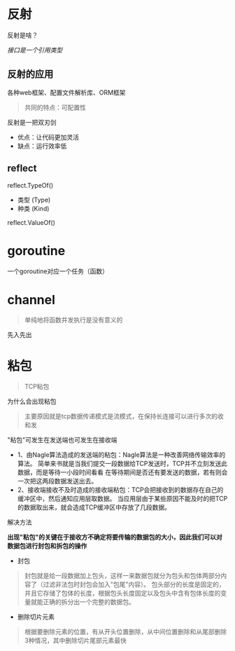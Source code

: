 # 反射

反射是啥？

*接口是一个引用类型*

## 反射的应用

各种web框架、配置文件解析库、ORM框架
> 共同的特点：可配置性

反射是一把双刃剑
- 优点：让代码更加灵活
- 缺点：运行效率低

## reflect

reflect.TypeOf()
- 类型 (Type)
- 种类 (Kind)

reflect.ValueOf()

# goroutine

一个goroutine对应一个任务（函数）

# channel
> 单纯地将函数并发执行是没有意义的

先入先出

# 粘包
> TCP粘包

为什么会出现粘包
>主要原因就是tcp数据传递模式是流模式，在保持长连接可以进行多次的收和发

"粘包"可发生在发送端也可发生在接收端

- 1、由Nagle算法造成的发送端的粘包：Nagle算法是一种改善网络传输效率的算法。
简单来书就是当我们提交一段数据给TCP发送时，TCP并不立刻发送此数据，而是等待一小段时间看看
在等待期间是否还有要发送的数据，若有则会一次把这两段数据发送出去。
- 2、接收端接收不及时造成的接收端粘包：TCP会把接收到的数据存在自己的缓冲区中，然后通知应用层取数据。
当应用层由于某些原因不能及时的把TCP的数据取出来，就会造成TCP缓冲区中存放了几段数据。

解决方法

**出现"粘包"的关键在于接收方不确定将要传输的数据包的大小，因此我们可以对数据包进行封包和拆包的操作**

- 封包
> 封包就是给一段数据加上包头，这样一来数据包就分为包头和包体两部分内容了（过滤非法包时封包会加入"包尾"内容）。
 包头部分的长度是固定的，并且它存储了包体的长度，根据包头长度固定以及包头中含有包体长度的变量就能正确的拆分出一个完整的数据包。

- 删除切片元素
> 根据要删除元素的位置，有从开头位置删除，从中间位置删除和从尾部删除3种情况，其中删除切片尾部元素最快

